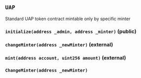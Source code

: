 ## `UAP`

Standard UAP token contract mintable only by specific minter




### `initialize(address _admin, address _minter)` (public)





### `changeMinter(address _newMinter)` (external)





### `mint(address account, uint256 amount)` (external)






### `ChangeMinter(address _newMinter)`







